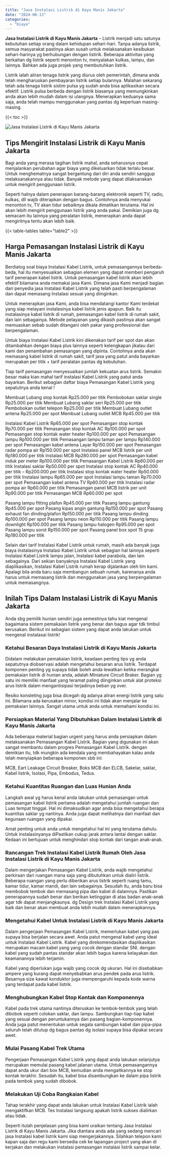 ```yaml
---
title: "Jasa Instalasi Listrik di Kayu Manis Jakarta"
date: "2024-08-13"
categories: 
  - "biaya"
---
```


**Jasa Instalasi Listrik di Kayu Manis Jakarta** – Listrik menjadi satu satunya kebutuhan setiap orang dalam kehidupan sehari-hari. Tanpa adanya listrik, semua masyarakat pastinya akan susah untuk melaksanakan kesibukan sehari-harinya yg berhubungan dengan listirik. Beberapa aktivitas yang berkaitan dg listrik seperti menonton tv, menyalakan kulkas, lampu, dan lainnya. Bahkan ada juga projek yang membutuhkan listrik.

Listrik ialah aliran tenaga listrik yang diurus oleh pemerintah, dimana anda telah mengharuskan pembayaran listrik setiap bulannya. Malahan sekarang telah ada tenaga listrik sistim pulsa yg sudah anda bisa aplikasikan secara efektif. Listrik pulsa berbeda dengan listrik biasanya yang memungkinkan anda akan lebih mudah dalam isi ulangnya. Menerapkan keduanya sama saja, anda telah mampu menggunakan yang pantas dg keperluan masing-masing.

{{< toc >}}

![Jasa Instalasi Listrik di Kayu Manis Jakarta](/images/instalasi-listrik-murah27.png)

## Tips Mengirit Instalasi Listrik di Kayu Manis Jakarta

Bagi anda yang merasa tagihan listrik mahal, anda seharusnya cepat menjalankan perubahan agar biaya yang dikeluarkan tidak terlalu besar. Untuk menghematnya sangat bergantung dari diri anda sendiri sanggup melaksanakannya atau tidak. Banyak metode yang dapat dilaksanakan untuk mengirit penggunaan listrik.

Seperti halnya dalam penerapan barang-barang elektronik seperti TV, radio, kulkas, dll wajib diterapkan dengan bagus. Contohnya anda menyukai menonton tv, TV akan tidur sebaiknya dikala dimatikan terutama. Hal ini akan lebih mengirit penggunaan listrik yang anda pakai. Demikian juga dg semacam itu lainnya yang peralatan listrik, menerapkan anda dapat mengiritnya tentu akan lebih baik.

{{< table-tables table="table2" >}}

## Harga Pemasangan Instalasi Listrik di Kayu Manis Jakarta

Berdialog soal biaya Instalasi Kabel Listrik, untuk pemasangannya berbeda-beda, hal itu menyesuaikan sebagian elemen yang dapat memberi pengaruh tarif penerapan kabel listrik. Untuk pemasangan kabel listrik akan lebih efektif bilamana anda memakai jasa Kami. Dimana jasa Kami menjadi bagian dari penyedia jasa Instalasi Kabel Listrik yang telah pasti berpengalaman dan dapat memasang Instalasi sesuai yang diinginkan.

Untuk menerapkan jasa Kami, anda bisa mendatangi kantor Kami terdekat yang siap melayani instalasinya kabel listrik jenis apapun. Baik itu instalasinya kabel listrik di rumah, pemasangan kabel listrik di rumah sakit, dan lain sebagainya. Metode pelayanan yang dikasih pastinya akan sangat memuaskan sebab sudah ditangani oleh pakar yang professional dan berpengalaman.

Untuk biaya Instalasi Kabel Listrik kini dikenakan tarif per spot dan akan ditambahkan dengan biaya plus lainnya seperti kelengkapan jikalau dari kami dan penambahan pemasangan yang dipinta. Contohnya anda akan memasang kabel listrik di rumah sakit, tarif jasa yang patut anda bayarkan merupakan per titik + tarif peralatan pantas dg kebutuhan.

Tiap tarif pemasangan menyesuaikan jumlah kekuatan arus listrik. Semakin besar maka kian mahal tarif instalasi Kabel Listrik yang patut anda bayarkan. Berikut sebagian daftar biaya Pemasangan Kabel Listrik yang sepatutnya anda kenal !

Membuat Lubang stop kontak Rp25.000 per titik Pembobokan saklar single Rp25.000 per titik Membuat Lubang saklar seri Rp25.000 per titik Pembobokan outlet telepon Rp25.000 per titik Membuat Lubang outlet antena Rp25.000 per spot Membuat Lubang outlet MCB Rp45.000 per titik

Instalasi Kabel Listrik Rp65.000 per spot Pemasangan stop kontak Rp70.000 per titik Pemasangan stop kontak AC Rp100.000 per spot Pemasangan stop kontak water heater Rp100.000 per spot Pemasangan lampu Rp100.000 per titik Pemasangan lampu taman per lampu Rp140.000 per spot Pemasangan kabel antena Layar Rp150.000 per spot Pemasangan radar pompa air Rp150.000 per spot Instalasi panel MCB listrik per unit Rp180.000 per titik Instalasi MCB Rp280.000 per spot Pemasangan kabel induk per meter Rp100.000 per titik Pemasangan Kabel Listrik Rp60.000 per titik Instalasi saklar Rp50.000 per spot Instalasi stop kontak AC Rp40.000 per titik – Rp200.000 per titik Instalasi stop kontak water heater Rp50.000 per titik Instalasi lampu Rp65.000 per spot Instalasi lampu taman Rp70.000 per spot Pemasangan kabel antena TV Rp60.000 per titik Instalasi radar pompa air Rp60.000 per titik Pemasangan panel MCB listrik per unit Rp90.000 per titik Pemasangan MCB Rp60.000 per spot

Pasang lampu fitting plafon Rp45.000 per titik Pasang lampu gantung Rp45.000 per spot Pasang kipas angin gantung Rp150.000 per spot Pasang exhaust fan dinding/plafon Rp150.000 per titik Pasang lampu dinding Rp100.000 per spot Pasang lampu neon Rp110.000 per titik Pasang lampu downlight Rp100.000 per titik Pasang lampu halogen Rp95.000 per spot Pasang lampu sorot Rp150.000 per spot Pasang panel box spot 15 grup Rp180.000 per titik

Selain dari tarif Instalasi Kabel Listrik untuk rumah, masih ada banyak juga biaya instalasinya Instalasi Kabel Listrik untuk sebagian hal lainnya seperti Instalasi Kabel Listrik lampu jalan, Instalasi kabel parabola, dan lain sebagainya. Dari sekian banyaknya Instalasi Kabel Listrik yang diaplikasikan, Instalasi Kabel Listrik rumah kerap dijalankan oleh tim kami. Apalagi bila anda baru saja membangun sebuah rumah, karenanya anda harus untuk memasang listrik dan menggunakan jasa yang berpengalaman untuk memasangnya.

## Inilah Tips Dalam Instalasi Listrik di Kayu Manis Jakarta


Anda sbg pemilik hunian sendiri juga semestinya tahu kiat mengenal bagaimana sistem pemakaian listrik yang benar dan bagus agar tdk timbul kerusakan. Berikut ini sebagian sistem yang dapat anda lakukan untuk mengenal instalasai listrik!

### Ketahui Besaran Daya Instalasi Listrik di Kayu Manis Jakarta

Didalam melakukan pemakaian listrik, keadaan penting tips yg anda sepatutnya diobservasi adalah mengetahui besaran arus listrik. Terdapat komponen penting yg supaya tidak boleh anda lewatkan ketika merangkai pemakaian listrik di hunian anda, adalah Miniature Circuit Braker. Bagian yg satu ini memiliki manfaat yang teramat paling diinginkan untuk alat proteksi arus listrik dalam mengantisipasi terjadinya beban yg over.

Resiko konsleting juga bisa dicegah dg adanya aliran energi listrik yang satu ini. Bilamana ada kerusakan minor, kondisi ini tidak akan menjalar ke pemakaian lainnya. Sangat utama untuk anda untuk memahami kondisi ini.

### Persiapkan Material Yang Dibutuhkan Dalam Instalasi Listrik di Kayu Manis Jakarta

Ada beberapa material bagian urgent yang harus anda persiapkan dalam melaksanakan Pemasangan Kabel Listrik. Bagian yang digunakan ini akan sangat membantu dalam progres Pemasangan Kabel Listrik. dengan demikian itu, tdk mungkin ada kendala yang membahayakan kalau anda telah menyiapkan beberapa komponen sbb ini:

MCB, Eart Leakage Circuit Breaker, Boks MCB dan ELCB, Sakelar, saklar, Kabel listrik, Isolasi, Pipa, Embodus, Tedus.

### Ketahui Kuantitas Ruangan dan Luas Hunian Anda

Langkah awal yg harus kenal anda lakukan untuk pemasangan untuk pemasangan kabel listrik pertama adalah mengetahui jumlah ruangan dan Luas tempat tinggal. Hal ini dimaksudkan agar anda bisa mengetahui berapa kuantitas saklar yg nantinya. Anda juga dapat melihatnya dari manfaat dan kegunaan ruangan yang dipakai.

Amat penting untuk anda untuk mengetahui hal ini yang terutama dahulu. Untuk instalasinyanya diPastikan cukup jarak antara lantai dengan saklar. Kedaan ini bertujuan untuk menghindari stop kontak dari tangan anak-anak.

### Rancangan Trek Instalasi Kabel Listrik Rumah Oleh Jasa Instalasi Listrik di Kayu Manis Jakarta

Dalam mengerjakan Pemasangan Kabel Listrik, anda wajib mengetahui perkiraan dari ruangan mana saja yang dibutuhkan untuk dialiri listrik. Beberapa ruangan yang perlu diberikan arus listrik seperti ruang tamu, kamar tidur, kamar mandi, dan lain sebagainya. Sesudah itu, anda baru bisa membobok tembok dan memasang pipa dan kabel di dalamnya. Pastikan penerapannya sudah benar dan berikan ketinggian di atas badan anak-anak agar tdk dapat menjangkaunya. dg Design trek Instalasi Kabel Listrik yang baik dan benar akan membuat anda lebih mudah dalam menerapkannya.

### Mengetahui Kabel Untuk Instalasi Listrik di Kayu Manis Jakarta

Dalam pengerjaan Pemasangan Kabel Listrik, memerlukan kabel yang pas supaya bisa berjalan secara awet. Anda patut mengenal kabel yang ideal untuk Instalasi Kabel Listrik. Kabel yang direkomendasikan diaplikasikan merupakan macam kabel yang yang cocok dengan standar SNI. dengan kabel yang sudah pantas standar akan lebih bagus karena kelayakan dan keamanannya lebih terjamin.

Kabel yang diperlukan juga wajib yang cocok dg ukuran. Hal ini disebabkan ampere yang kurang dapat menyebabkan arus pendek pada arus listrik. Besarnya size kawat konduktor juga mempengaruhi kepada kode warna yang terdapat pada kabel listrik.

### Menghubungkan Kabel Stop Kontak dan Komponennya

Kabel pada trek utama nantinya diteruskan ke tembok-tembok yang telah dibobok seperti colokan saklar, dan lampu. Sambungkan tiap-tiap kabel yang sesuai dengan peruntukannya dan pasang bagian-komponennya. Anda juga patut menentukan untuk segala sambungan kabel dan pipa-pipa seluruh telah ditutup dg bagus pantas dg isolasi supaya bisa dipakai secara awet.

### Mulai Pasang Kabel Trek Utama

Pengerjaan Pemasangan Kabel Listrik yang dapat anda lakukan selanjutya merupakan memulai pasang kabel jalanan utama. Untuk pemasangannya dapat anda ukur dari box MCB, kemudian anda mengaitkannya ke stop kontak terakhir. Sesudah itu, kabel bisa disambungkan ke dalam pipa listrik pada tembok yang sudah dibobok.

### Melakukan Uji Coba Rangkaian Kabel

Tahap terakhir yang dapat anda lakukan untuk Instalasi Kabel Listrik ialah mengaktifkan MCB. Tes Instalasi langsung apakah listrik sukses dialirkan atau tidak.

Seperti itulah penjelasan yang bisa kami uraikan tentang Jasa Instalasi Listrik di Kayu Manis Jakarta. Jika diantara anda ada yang sedang mencari jasa Instalasi kabel listrik kami siap mengerjakannya. Silahkan telepon kami kapan saja dan regu kami bersedia cek ke lapangan project yang akan di kerjakan dan melakukan instalasi pemasangan instalasi listrik sampai kelar.
